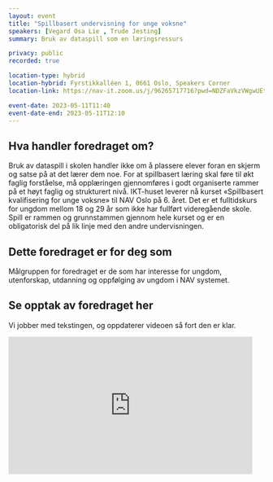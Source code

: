 ```yaml
---
layout: event
title: "Spillbasert undervisning for unge voksne"
speakers: [Vegard Osa Lie , Trude Jesting]
summary: Bruk av dataspill som en læringsressurs

privacy: public
recorded: true

location-type: hybrid
location-hybrid: Fyrstikkalléen 1, 0661 Oslo, Speakers Corner
location-link: https://nav-it.zoom.us/j/96265717716?pwd=NDZFaVkzVWgwUEtDNGR0djNJMXB6UT09

event-date: 2023-05-11T11:40
event-date-end: 2023-05-11T12:10
---
```

## Hva handler foredraget om?
Bruk av dataspill i skolen handler ikke om å plassere elever foran en skjerm og satse på at det lærer dem noe. For at spillbasert læring skal føre til økt faglig forståelse, må opplæringen gjennomføres i godt organiserte rammer på et høyt faglig og strukturert nivå.  IKT-huset leverer nå kurset «Spillbasert kvalifisering for unge voksne» til NAV Oslo på 6. året. Det er et fulltidskurs for ungdom mellom 18 og 29 år som ikke har fullført videregående skole. Spill er rammen og grunnstammen gjennom hele kurset og er en obligatorisk del på lik linje med den andre undervisningen.

## Dette foredraget er for deg som
Målgruppen for foredraget er de som har interesse for ungdom, utenforskap, utdanning og oppfølging av ungdom i NAV systemet.

## Se opptak av foredraget her
Vi jobber med tekstingen, og oppdaterer videoen så fort den er klar.

<iframe title="Video: Spillbasert undervisning for unge voksne med Vegard Osa Lie og Trude Jesting" src="https://video.qbrick.com/play2/embed/qbrick-player?accountId=763558&mediaId=77ad9e67-6bdb-40b0-aaae-1964c8d5b26f&configId=qbrick-player&pageStyling=adaptive&autoplay=false&repeat=false&sharing=true&download=false&volume" allowFullScreen="true" frameborder="0" border="0" height="270" width="480"></iframe>
